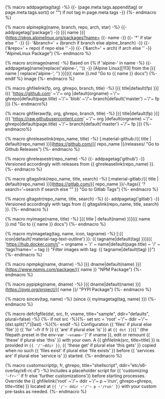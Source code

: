 {% macro addpagetag(tag) -%}
{{- (page.meta.tags.append(tag) or page.meta.tags.sort() or "") if not tag in page.meta.tags -}}
{%- endmacro %}

{% macro alpinepkg(name, branch, repo, arch, star) -%}
{{- addpagetag('package') -}}
[{{ name }}](https://pkgs.alpinelinux.org/packages?name=
{{- name -}}
{{- '*' if star else '' -}}
{{- '&branch=' + (branch if branch else alpine_branch) -}}
{{- ('&repo=' + repo) if repo else '' -}}
{{- ('&arch=' + arch) if arch else '' -}} "AlpineLinux Package")
{%- endmacro %}

{% macro srcimage(name) -%}
Based on
{% if 'alpine-' in name -%}
{{- addpagetag(name|replace('alpine-', '')) -}}
[Alpine Linux][113]
from the
[{{ name | replace('alpine-', '') }}]({{ name }}.md "Go to {{ name }} docs")
{%- endif %}
image
{%- endmacro %}

{% macro ghfilelink(fp, org, ghrepo, branch, title) -%}
[{{ title|default(fp) }}]({{ 'https://github.com'
~'/'~ org   |default(orgname)
~'/'~ ghrepo|default(page.title)
~'/'~ 'blob'
~'/'~ branch|default('master')
~'/'~ fp }})
{%- endmacro%}

{% macro ghfileraw(fp, org, ghrepo, branch, title) -%}
[{{ title|default(fp) }}]({{ 'https://raw.githubusercontent.com'
~'/'~ org   |default(orgname)
~'/'~ ghrepo|default(page.title)
~'/'~ branch|default('master')
~'/'~ fp }})
{%- endmacro%}

{% macro ghreleaselink(repo_name, title) -%}
[:material-github:/{{ title | default(repo_name) }}](https://github.com/{{ repo_name }}/releases/ "Go to Github Releases")
{%- endmacro %}

{% macro ghreleasestr(repo_name) -%}
{{- addpagetag('github') -}}
Versioned accordingly with releases from {{ ghreleaselink(repo_name) }}.
{%- endmacro %}

{% macro gltagslink(repo_name, title, search) -%}
[:material-gitlab:/{{ title | default(repo_name) }}](https://gitlab.com/{{ repo_name }}/-/tags{{ '?search='~search if search else "" }} "Go to Gitlab Tags")
{%- endmacro %}

{% macro gltagstr(repo_name, title, search) -%}
{{- addpagetag('gitlab') -}}
Versioned accordingly with tags from {{ gltagslink(repo_name, title, search) }}.
{%- endmacro %}

{% macro myimage(name, title) -%}
[{{ title | default(name) }}]({{ name }}.md "Go to {{ name }} docs")
{%- endmacro %}

{% macro myimagetag(tag, name, icon, tagname) -%}
[:{{ icon|default('material-tag-text-outline')
}}: {{ tagname|default(tag) }}]({{
'https://hub.docker.com/r/' ~ orgname
~ '/' ~ name|default(page.title)
~ '/' ~ 'tags?name=' ~ tag
}} "Filter images with tag: {{ tagname|default(tag) }}")
{%- endmacro %}

{% macro npmpkg(name, dname) -%}
[{{ dname|default(name) }}](https://www.npmjs.com/package/{{ name }} "NPM Package")
{%- endmacro %}

{% macro pypipkg(name, dname) -%}
[{{ dname|default(name) }}](https://pypi.org/project/{{ name }}/ "PYPI Package")
{%- endmacro %}

{% macro sincev(tag, name) -%}
(since {{ myimagetag(tag, name) }})
{%- endmacro %}

{% macro defcfgfile(dst, src, fr, vname, title="sample", ddir="defaults", plural=false) -%}
{%- if not src -%}{%- set src = 'root' ~'/'~ ddir ~'/'~ (dst.split("/")|last) -%}{%- endif -%}
Configuration {{ 'files' if plural else 'file' }} {{ 'for '~fr if
fr }} {{ 'are' if plural else 'is' }} at `{{ dst }}`{{ ' (the
filepath preset in the env-var `'~vname~'`)' if vname }},
edit or remount {{ 'these' if plural else 'this' }} with your own.
A {{ ghfilelink(src, title=title) }} is provided in `{{ '/'~ddir
}}`, {{ 'these get' if plural else 'this gets' }} copied when no
such {{ 'files exist' if plural else 'file exists' }} before {{
'services are' if plural else 'service is' }} started.
{%- endmacro %}

{% macro customscript(p, fr, ghrepo, title="shellscript", ddir="etc/s6-overlay/s6-rc.d") -%}
Includes a placeholder script for {{ 'customizing `'~fr~'`' if fr
else 'further customizations'}} before starting processes.
Override the {{ ghfilelink('root' ~'/'~ ddir ~'/'~ p ~'/run', ghrepo=ghrepo, title=title) }}
located at `{{ '/'~ ddir ~'/'~ p ~'/run' }}` with your custom
pre-tasks as needed.
{%- endmacro %}
